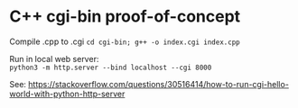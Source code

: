 # C++ cgi-bin proof-of-concept

Compile .cpp to .cgi
`cd cgi-bin; g++ -o index.cgi index.cpp`  

Run in local web server:  
`python3 -m http.server --bind localhost --cgi 8000`  

See: https://stackoverflow.com/questions/30516414/how-to-run-cgi-hello-world-with-python-http-server  
